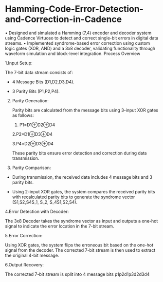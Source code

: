 # Hamming-Code-Error-Detection-and-Correction-in-Cadence
• Designed and simulated a Hamming (7,4) encoder and decoder system using Cadence Virtuoso to detect and correct single-bit errors in digital data streams. • Implemented syndrome-based error correction using custom logic gates (XOR, AND) and a 3x8 decoder, validating functionality through waveform simulation and block-level integration.
Process Overview 

1.Input Setup: 

The 7-bit data stream consists of: 

   * 4 Message Bits (D1,D2,D3,D4​). 

   * 3 Parity Bits (P1,P2,P4​). 

2. Parity Generation: 

     Parity bits are calculated from the message bits using 3-input XOR gates as follows: 

     1. P1=D1⊕D2⊕D4 

     2.P2=D1⊕D3⊕D4 

     3.P4=D2⊕D3⊕D4 

     These parity bits ensure error detection and correction during data transmission. 

3. Parity Comparison: 

  * During transmission, the received data includes 4 message bits and 3 parity bits. 

  * Using 2-input XOR gates, the system compares the received parity bits with recalculated parity bits to generate the syndrome vector (S1,S2,S4S_1, S_2, S_4S1​,S2​,S4​). 

4.Error Detection with Decoder: 

   The 3x8 Decoder takes the syndrome vector as input and outputs a one-hot signal to indicate the error location in the 7-bit stream. 

 

5.Error Correction: 

   Using XOR gates, the system flips the erroneous bit based on the one-hot signal from the decoder. 
   The corrected 7-bit stream is then used to extract the original 4-bit message. 

6.Output Recovery: 

   The corrected 7-bit stream is split into 4 message bits p1p2d1p3d2d3d4 
